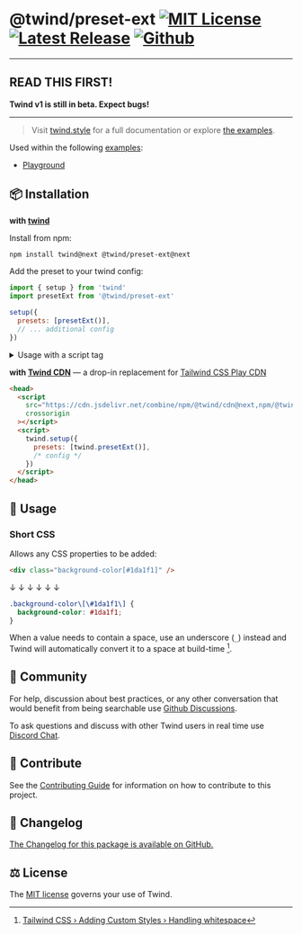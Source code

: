 # @twind/preset-ext [![MIT License](https://flat.badgen.net/github/license/tw-in-js/twind)](https://github.com/tw-in-js/twind/blob/next/LICENSE) [![Latest Release](https://flat.badgen.net/npm/v/@twind/preset-ext/next?icon=npm&label&cache=10800&color=blue)](https://www.npmjs.com/package/@twind/preset-ext/v/next) [![Github](https://flat.badgen.net/badge/icon/tw-in-js%2Ftwind%23preset-ext?icon=github&label)](https://github.com/tw-in-js/twind/tree/next/packages/preset-ext)

---

## READ THIS FIRST!

**Twind v1 is still in beta. Expect bugs!**

---

> Visit [twind.style](https://twind.style) for a full documentation or explore [the examples](https://github.com/tw-in-js/twind/tree/next/examples#readme).

Used within the following [examples](https://github.com/tw-in-js/twind/tree/next/examples):

- [Playground](https://github.com/tw-in-js/twind/tree/next/examples/playground)

## 📦 Installation

**with [twind](https://github.com/tw-in-js/twind/tree/next/packages/twind)**

Install from npm:

```sh
npm install twind@next @twind/preset-ext@next
```

Add the preset to your twind config:

```js
import { setup } from 'twind'
import presetExt from '@twind/preset-ext'

setup({
  presets: [presetExt()],
  // ... additional config
})
```

<details><summary>Usage with a script tag</summary>

```html
<head>
  <script
    src="https://cdn.jsdelivr.net/combine/npm/twind@next,npm/@twind/preset-ext@next"
    crossorigin
  ></script>
  <script>
    twind.setup({
      presets: [twind.presetExt()],
      // ...
    })
  </script>
</head>
```

</details>

**with [Twind CDN](https://github.com/tw-in-js/twind/tree/next/packages/cdn)** — a drop-in replacement for [Tailwind CSS Play CDN](https://tailwindcss.com/docs/installation/play-cdn)

```html
<head>
  <script
    src="https://cdn.jsdelivr.net/combine/npm/@twind/cdn@next,npm/@twind/preset-ext@next"
    crossorigin
  ></script>
  <script>
    twind.setup({
      presets: [twind.presetExt()],
      /* config */
    })
  </script>
</head>
```

## 🙇 Usage

### Short CSS

Allows any CSS properties to be added:

```html
<div class="background-color[#1da1f1]" />
```

↓ ↓ ↓ ↓ ↓ ↓

```css
.background-color\[\#1da1f1\] {
  background-color: #1da1f1;
}
```

When a value needs to contain a space, use an underscore (`_`) instead and Twind will automatically convert it to a space at build-time [^1].

## 💬 Community

For help, discussion about best practices, or any other conversation that would benefit from being searchable use [Github Discussions](https://github.com/tw-in-js/twind/discussions).

To ask questions and discuss with other Twind users in real time use [Discord Chat](https://chat.twind.style).

## 🧱 Contribute

See the [Contributing Guide](../../CONTRIBUTING.md) for information on how to contribute to this project.

## 📜 Changelog

[The Changelog for this package is available on GitHub.](https://github.com/tw-in-js/twind/tree/next/packages/preset-tailwind/CHANGELOG.md)

## ⚖️ License

The [MIT license](https://github.com/tw-in-js/twind/blob/main/LICENSE) governs your use of Twind.

[^1]: [Tailwind CSS › Adding Custom Styles › Handling whitespace](https://tailwindcss.com/docs/adding-custom-styles#handling-whitespace)
